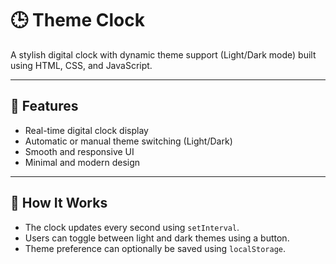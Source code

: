 # 🕒 Theme Clock

A stylish digital clock with dynamic theme support (Light/Dark mode) built using HTML, CSS, and JavaScript.

---

## 🚀 Features

- Real-time digital clock display
- Automatic or manual theme switching (Light/Dark)
- Smooth and responsive UI
- Minimal and modern design

---


## 🎨 How It Works

- The clock updates every second using `setInterval`.
- Users can toggle between light and dark themes using a button.
- Theme preference can optionally be saved using `localStorage`.

